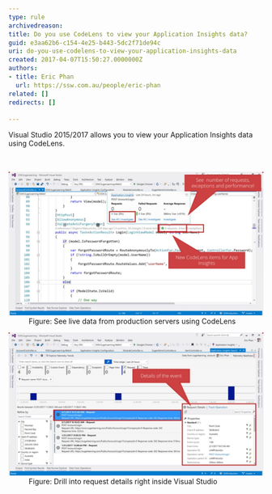 ```yaml
---
type: rule
archivedreason: 
title: Do you use CodeLens to view your Application Insights data?
guid: e3aa62b6-c154-4e25-b443-5dc2f71de94c
uri: do-you-use-codelens-to-view-your-application-insights-data
created: 2017-04-07T15:50:27.0000000Z
authors:
- title: Eric Phan
  url: https://ssw.com.au/people/eric-phan
related: []
redirects: []

---
```



Visual Studio 2015/2017 allows you to view your Application Insights data using CodeLens.<br>
<br><excerpt class='endintro'></excerpt><br>
<dl class="image"><dt><img src="use-codelens-1.jpg" alt="use-codelens-1.jpg" style="width:800px;" /><br></dt><dd>​​Figure: See live data from production servers using CodeLens</dd></dl><dl class="image"><dt><img src="use-codelens-2.jpg" alt="use-codelens-2.jpg" style="width:800px;" />​<br></dt><dd>Figure: Drill into request details right inside Visual Studio</dd></dl>


